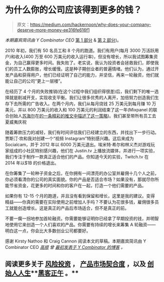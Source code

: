# 为什么你的公司应该得到更多的钱？

> 原文：<https://medium.com/hackernoon/why-does-your-company-deserve-more-money-ee316fe616f1>

*本期嘉宾简讯由 Y Combinator CEO* [第 1 部分](https://medium.com/u/a352d7f296c5#episode-player) & [第 2 部分](https://www.gimletmedia.com/startup/season-3-episode-2#episode-player))。

2010 年初，我们有 50 名员工和 8 个月的跑道。我们有用户(每月 3000 万活跃用户)和收入(400 万至 600 万美元的收入运行率)，但没有增长，所以我试图筹集资金，为自己赢得更多时间。我失败了。老实说，我认为投资者会拯救我们，即使我们的员工人数膨胀，增长缓慢。这是种子期创业者的普遍情绪。他们认为，通过开发产品和获得用户，他们已经证明了自己的能力，并坚信，再来一轮融资，他们就能让自己的公司“更上一层楼”。

在经历了 4 个月的失败推销(在这个过程中我们组织得很差)后，我们剩下的唯一选择就是削减开支，实现收支平衡。我们让很多优秀的人离开，加倍努力创造我们生存下去所需的广告收入。在两个月内，我们从每月烧钱 25 万美元到每月赚 10 万美元，并以 800 万美元的收入和 100 万美元的利润结束了这一年(Mixpanel 的联合创始人[苏海尔](https://medium.com/u/e4eed523a27e?source=post_page-----ee316fe616f1--------------------------------)在[的一条精彩的推文中描述了这一策略](https://twitter.com/Suhail/status/1012860530791346177))。我们甚至带所有员工去夏威夷庆祝

随着筹款压力的减轻，我们有时间评估我们已经建立的东西，并找出下一步行动。贾斯汀·坎和我对创建一个“视频 Instagram”特别感兴趣。这后来成为 Socialcam，并于 2012 年以 6000 万美元退出。埃米特·希尔和林义杰对游戏玩家组成的小社区特别感兴趣，他们在 Justin.tv 上播放流媒体，并进行一项实验，我们专注于制作一款真正适合他们的产品。你知道今天的实验，Twitch.tv 在 2014 年以$1B 的价格退出。

在你筹集了一轮种子资金之后，在你拥有一间漂亮的办公室并雇佣十几个人之前，你必须看清你的公司的真实面貌。你的产品是否适合市场？如果没有，那就尽你所能节省资金，花更多的时间和你的客户在一起，打造一个他们需要的产品。

如果你有 12-15 个月的跑道，并且没有看到保留和增长，这里是我的建议。变得精益——你真的需要在实际使用之前增加人手吗？不要认为花很多钱，雇佣很多员工就能创造增长。这是真正的产品后市场适合，但不是真正的前。

不要一瘸一拐地参加首轮融资。你需要能够证明你已经拿了早期投资的钱，并明智地使用它来创造一个人们喜欢的产品。你需要有持续的增长来筹集 A 轮融资——明白这一点，你会比大多数创业公司都要好。

感谢 Kirsty Nathoo 和 Craig Cannon 阅读本文的草稿。本期嘉宾简讯由 Y Combinator CEO [*高顺*](https://medium.com/u/a352d7f296c5?source=post_page-----ee316fe616f1--------------------------------) *曾* [*最初发表于 Y Combinator 的博客*](https://blog.ycombinator.com/why-does-your-company-deserve-more-money/) *。*

## **阅读更多关于** [**风险投资**](https://hackernoon.com/venture-capital/home) **，** [**产品市场契合度**](https://hackernoon.com/search?q=product%20market%20fit) **，以及** [**创始人人生**](https://hackernoon.com/search?q=founders)**[**黑客正午**](http://hackernoon.com) **。****
